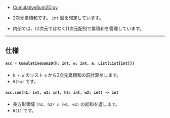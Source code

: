 - [CumulativeSum2D.py](https://github.com/titanium-22/Library_py/blob/main/DataStructures/CumulativeSum/CumulativeSum2D.py)

- 2次元累積和です。 `int` 型を想定しています。
- 内部では、(2次元ではなく)1次元配列で累積和を管理しています。

_____

## 仕様

#### `acc = CumulativeSum2D(h: int, w: int, a: List[List[int]])`
- `h × w` のリスト `a` から2次元累積和の前計算をします。
- `Θ(hw)` です。

#### `acc.sum(h1: int, w1: int, h2: int, w2: int) -> int`
- 長方形領域 `[h1, h2) x [w1, w2)` の総和を返します。
- `Θ(1)` です。


